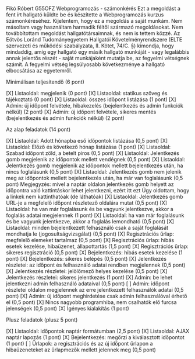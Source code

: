 Fikó Róbert
G55OFZ
Webprogramozás - számonkérés
Ezt a megoldást a fent írt hallgató küldte be és készítette a Webprogramozás kurzus számonkéréséhez.
Kijelentem, hogy ez a megoldás a saját munkám. Nem másoltam vagy használtam harmadik féltől 
származó megoldásokat. Nem továbbítottam megoldást hallgatótársaimnak, és nem is tettem közzé. 
Az Eötvös Loránd Tudományegyetem Hallgatói Követelményrendszere 
(ELTE szervezeti és működési szabályzata, II. Kötet, 74/C. §) kimondja, hogy mindaddig, 
amíg egy hallgató egy másik hallgató munkáját - vagy legalábbis annak jelentős részét - 
saját munkájaként mutatja be, az fegyelmi vétségnek számít. 
A fegyelmi vétség legsúlyosabb következménye a hallgató elbocsátása az egyetemről.

Minimálisan teljesítendő (6 pont)

[X] Listaoldal: megjelenik (0 pont)
[X] Listaoldal: statikus szöveg és tájékoztató (0 pont)
[X] Listaoldal: összes időpont listázása (1 pont)
[X] Admin: új időpont felvétele, hibakezelés (bejelentkezés és admin funkciók nélkül) (2 pont)
[X] Admin: új időpont felvétele, sikeres mentés (bejelentkezés és admin funkciók nélkül) (2 pont)

Az alap feladatok (14 pont)

[X] Listaoldal: Adott hónapba eső időpontok listázása (0,5 pont)
[X] Listaoldal: Előző és következő hónap listázása (1 pont)
[X] Listaoldal: Szabad időpont zöld, a betelt piros (0,5 pont)
[X] Listaoldal: Jelentkezés gomb megjelenik az időpontok mellett vendégnek (0,5 pont)
[X] Listaoldal: Jelentkezés gomb megjelenik az időpontok mellett bejelentkezés után, ha nincs foglalásunk (0,5 pont)
[X] Listaoldal: Jelentkezés gomb nem jelenik meg az időpontok mellett bejelentkezés után, ha már van foglalásunk (0,5 pont)
    Megjegyzés: mivel a naptár oldalon jelentkezés gomb helyett az időpontra való kattintáskor lehet jelentkezni, ezért itt ezt
    Úgy oldottam, hogy a linkek nem kattinthatóak (de láthatóak)
[X] Listaoldal: Jelentkezés gomb URL-je a megfelelő időpont részletező oldalára mutat (0,5 pont)
[X] Listaoldal: ha van már foglalásunk és be vagyunk jelentkezve, akkor a foglalás adatai megjelennek (1 pont)
[X] Listaoldal: ha van már foglalásunk és be vagyunk jelentkezve, akkor a foglalás lemondható (0,5 pont)
[X] Listaoldal: minden bejelentkezett felhasználó csak a saját foglalását mondhatja le (jogosultságvizsgálat) (0,5 pont)
[X] Regisztrációs űrlap: megfelelő elemeket tartalmaz (0,5 pont)
[X] Regisztrációs űrlap: hibás esetek kezelése, hibaüzenet, állapottartás (1,5 pont)
[X] Regisztrációs űrlap: sikeres regisztráció (0,5 pont)
[X] Bejelentkezés: hibás esetek kezelése (1 pont)
[X] Bejelentkezés: sikeres belépés (0,5 pont)
[X] Jelentkezés részletei: az időpont és felhasználó adatai rendben megjelennek (0,5 pont)
[X] Jelentkezés részletei: jelölőmező helyes kezelése (0,5 pont)
[X] Jelentkezés részletei: sikeres jelentkezés (1 pont)
[X] Admin: be lehet jelentkezni admin felhasználó adataival (0,5 pont)
[ ] Admin: időpont részletei oldalon megjelennek az erre jelentkezett felhasználók adatai (0,5 pont)
[X] Admin: új időpont meghirdetése csak admin felhasználóval érhető el (0,5 pont)
[X] Nincs nagyobb programhiba, nem csalhatók elő furcsa jelenségek (0,5 pont)
[X] Igényes kialakítás (1 pont)

Plusz feladatok (plusz 5 pont)

[X] Listaoldal: időpontok naptár formátumban (2,5 pont)
[X] Listaoldal: AJAX naptár lapozás (1 pont)
[X] Bejelentkezés: megőrzi a kiválasztott időpontot (1 pont)
[ ] Űrlapok: a regisztrációs és az új időpont űrlapon a hibaüzeneteket az űrlapmezők mellett jelennek meg (0,5 pont)
